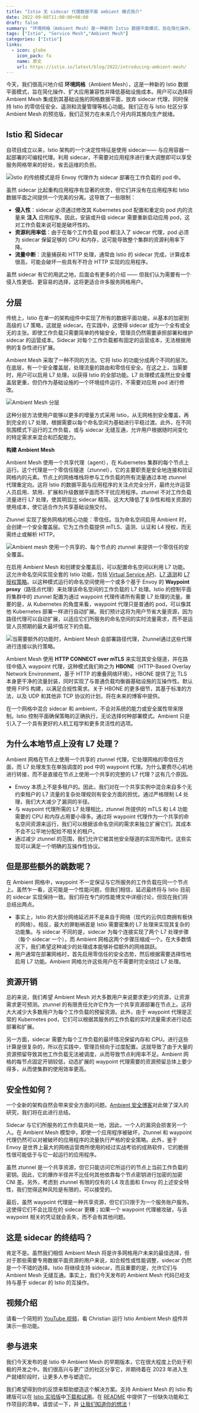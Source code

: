 ```yaml
---
title: "Istio 无 sidecar 代理数据平面 ambient 模式简介"
date: 2022-09-08T11:00:00+08:00
draft: false
summary: "环境网格（Ambient Mesh）是一种新的 Istio 数据平面模式，旨在简化操作、扩大应用兼容性并降低基础设施成本。"
tags: ["Istio", "Service Mesh","Ambient Mesh"]
categories: ["Istio"]
links:
  - icon: globe
    icon_pack: fa
    name: 原文
    url: https://istio.io/latest/blog/2022/introducing-ambient-mesh/
---
```


今天，我们很高兴地介绍 **环境网格**（Ambient Mesh），这是一种新的 Istio 数据平面模式，旨在简化操作、扩大应用兼容性并降低基础设施成本。用户可以选择将 Ambient Mesh 集成到其基础设施的网格数据平面，放弃 sidecar 代理，同时保持 Istio 的零信任安全、遥测和流量管理等核心功能。我们正在与 Istio 社区分享 Ambient Mesh 的预览版，我们正努力在未来几个月内将其推向生产就绪。

## Istio 和 Sidecar

自项目成立以来，Istio 架构的一个决定性特征是使用 sidecar—— 与应用容器一起部署的可编程代理。利用 sidecar，不需要对应用程序进行重大调整即可以享受服务网格带来的好处，省去运维的负担。

![Istio 的传统模式是将 Envoy 代理作为 sidecar 部署在工作负载的 pod 中。](e6c9d24ely1h5yyo2mg1bj21wj0u0gp0.jpg)

虽然 sidecar 比起重构应用程序有显著的优势，但它们并没有在应用程序和 Istio 数据平面之间提供一个完美的分离。这导致了一些限制：

- **侵入性**：sidecar 必须通过修改其 Kubernetes pod 配置和重定向 pod 内的流量来 **注入** 应用程序。因此，安装或升级 sidecar 需要重新启动应用 pod，这对工作负载来说可能是破坏性的。
- **资源利用率低**：由于在每个工作负载 pod 都注入了 sidecar 代理，pod 必须为 sidecar 保留足够的 CPU 和内存，这可能导致整个集群的资源利用率下降。
- **流量中断**：流量捕获和 HTTP 处理，通常由 Istio 的 sidecar 完成，计算成本很高，可能会破坏一些具有不符合 HTTP 实现的应用程序。

虽然 sidecar 有它的用武之地，后面会有更多的介绍 —— 但我们认为需要有一个侵入性更低、更容易的选择，这将更适合许多服务网格用户。

## 分层

传统上，Istio 在单一的架构组件中实现了所有的数据平面功能，从基本的加密到高级的 L7 策略，这就是 sidecar。在实践中，这使得 sidecar 成为一个全有或全无的主张。即使工作负载只需要简单的传输安全，管理员仍然需要承担部署和维护 sidecar 的运营成本。Sidecar 对每个工作负载都有固定的运营成本，无法根据用例的复杂性进行扩展。

Ambient Mesh 采取了一种不同的方法。它将 Istio 的功能分成两个不同的层次。在底层，有一个安全覆盖层，处理流量的路由和零信任安全。在这之上，当需要时，用户可以启用 L7 处理，以获得 Istio 的全部功能。L7 处理模式虽然比安全覆盖层更重，但仍作为基础设施的一个环境组件运行，不需要对应用 pod 进行修改。

![Ambient Mesh 分层](ambient-mesh-layers.svg)

这种分层方法使用户能够以更多的增量方式采用 Istio，从无网格到安全覆盖，再到完全的 L7 处理，根据需要以每个命名空间为基础进行平稳过渡。此外，在不同氛围模式下运行的工作负载，或与 sidecar 无缝互通，允许用户根据随时间变化的特定需求来混合和匹配能力。

**构建 Ambient Mesh**

Ambient Mesh 使用一个共享代理（agent），在 Kubernetes 集群的每个节点上运行。这个代理是一个零信任隧道（ztunnel），它的主要职责是安全地连接和验证网格内的元素。节点上的网络堆栈将参与工作负载的所有流量通过本地 ztunnel 代理重定向。这将 Istio 的数据平面与应用程序的关注点完全分开，最终允许运营人员启用、禁用、扩展和升级数据平面而不干扰应用程序。ztunnel 不对工作负载流量进行 L7 处理，使其明显比 sidecar 精简。这大大降低了复杂性和相关资源的使用成本，使它适合作为共享基础设施交付。

Ztunnel 实现了服务网格的核心功能：零信任。当为命名空间启用 Ambient 时，会创建一个安全覆盖层。它为工作负载提供 mTLS、遥测、认证和 L4 授权，而无需终止或解析 HTTP。

![Ambient mesh 使用一个共享的、每个节点的 ztunnel 来提供一个零信任的安全覆盖。](e6c9d24ely1h5z19731yhj21wj0u040v.jpg)

在启用 Ambient Mesh 和创建安全覆盖后，可以配置命名空间以利用 L7 功能。这允许命名空间实现全套的 Istio 功能，包括 [Virtual Service API](https://istio.io/latest/docs/reference/config/networking/virtual-service/)、[L7 遥测](https://istio.io/latest/docs/reference/config/telemetry/)和 [L7 授权策略](https://istio.io/latest/docs/reference/config/security/authorization-policy/)。以这种模式运行的命名空间使用一个或多个基于 Envoy 的 **Waypoint proxy**（路径点代理）来处理该命名空间的工作负载的 L7 处理。Istio 的控制平面将集群中的 ztunnel 配置为通过 waypoint 代理传递所有需要 L7 处理的流量。重要的是，从 Kubernetes 的角度来看，waypoint 代理只是普通的 pod，可以像其他 Kubernetes 部署一样进行自动扩展。我们预计这将为用户节省大量资源，因为路径代理可以自动扩展，以适应它们所服务的命名空间的实时流量需求，而不是运营人员预期的最大最坏情况下的负载。

![当需要额外的功能时，Ambient Mesh 会部署路径代理，Ztunnel通过这些代理进行连接以执行策略。](e6c9d24ely1h5yzsd8vv8j21wj0u00vx.jpg)

Ambient Mesh 使用 **HTTP CONNECT over mTLS** 来实现其安全隧道，并在路径中插入 waypoint 代理，这种模式我们称之为 **HBONE**（HTTP-Based Overlay Network Environment，基于 HTTP 的重叠网络环境）。HBONE 提供了比 TLS 本身更干净的流量封装，同时实现了与普通负载均衡器基础设施的互操作性。默认使用 FIPS 构建，以满足合规性需求。关于 HBONE 的更多细节，其基于标准的方法，以及 UDP 和其他非 TCP 协议的计划，将在未来的博客中提供。

在一个网格中混合 sidecar 和 ambient，不会对系统的能力或安全属性带来限制。Istio 控制平面确保策略的正确执行，无论选择何种部署模式。Ambient 只是引入了一个具有更好的人机工程学和更多灵活性的选项。

## 为什么本地节点上没有 L7 处理？

Ambient 网格在节点上使用一个共享的 ztunnel 代理，它处理网格的零信任方面，而 L7 处理发生在单独调度的 pod 中的 waypoint 代理。为什么要费尽心机地进行转接，而不是直接在节点上使用一个共享的完整的 L7 代理？这有几个原因。

- Envoy 本质上不是多租户的。因此，我们对在一个共享实例中混合来自多个无约束租户的 L7 流量的复杂处理规则有安全方面的担忧。通过严格限制 L4 处理，我们大大减少了漏洞的半径。
- 与 waypoint 代理所需的 L7 处理相比，ztunnel 所提供的 mTLS 和 L4 功能需要的 CPU 和内存占用要小得多。通过将 waypoint 代理作为一个共享的命名空间资源来运行，我们可以根据该命名空间的需求来独立扩展它们，其成本不会不公平地分配给不相关的租户。
- 通过减少 ztunnel 的范围，我们允许它被其他安全隧道的实现所取代，这些实现可以满足一个明确的互操作性协议。

## 但是那些额外的跳数呢？

在 Ambient 网格中，waypoint 不一定保证与它所服务的工作负载在同一个节点上。虽然乍一看，这可能是一个性能问题，但我们相信，延迟最终将与 Istio 目前的 sidecar 实现保持一致。我们将在专门的性能博文中详细讨论，但现在我们将总结出两点。

- 事实上，Istio 的大部分网络延迟并不是来自于网络（现代的云供应商拥有极快的网络）。相反，最大的罪魁祸首是 Istio 需要密集的 L7 处理来实现其复杂的功能集。与 sidecar 不同的是，sidecar 为每个连接实现了两个 L7 处理步骤（每个 sidecar 一个），而 Ambient 网格这两个步骤压缩成一个。在大多数情况下，我们希望这种减少的处理成本能够补偿额外的网络跳跃。
- 用户通常在部署网格时，首先启用零信任的安全态势，然后根据需要选择性地启用 L7 功能。Ambient 网格允许这些用户在不需要时完全绕过 L7 处理。

## 资源开销

总的来说，我们希望 Ambient Mesh 对大多数用户来说要求更少的资源，让资源需求更可预测。ztunnel 的有限责任允许它作为一个共享资源部署在节点上。这将大大减少大多数用户为每个工作负载的预留资源。此外，由于 waypoint 代理是正常的 Kubernetes pod，它们可以根据其服务的工作负载的实时流量需求进行动态部署和扩展。

另一方面，sidecar 需要为每个工作负载的最坏情况保留内存和 CPU。进行这些计算是很复杂的，所以在实践中，管理员倾向于过度配置。这就导致了由于大量的资源预留导致其他工作负载无法被调度，从而导致节点利用率不足。Ambient 网格的每节点固定开销较低，动态扩展的 waypoint 代理需要的资源预留总体上要少得多，从而使集群的使用效率更高。

## 安全性如何？

一个全新的架构自然会带来安全方面的问题。[Ambient 安全博客](https://istio.io/latest/blog/2022/ambient-security/)对此做了深入的研究，我们将在此进行总结。

Sidecar 与它们所服务的工作负载共处一地，因此，一个人的漏洞会损害另一个人。在 Ambient Mesh 模型中，即使一个应用程序被破坏，Ztunnel 和 waypoint 代理仍然可以对被破坏的应用程序的流量执行严格的安全策略。此外，鉴于 Envoy 是世界上最大的网络运营商所使用的经过实战考验的成熟软件，它的脆弱性很可能低于与它一起运行的应用程序。

虽然 ztunnel 是一个共享资源，但它只能访问它所运行的节点上当前工作负载的密钥。因此，它的爆炸半径并不比任何其他依靠每个节点密钥进行加密的加密 CNI 差。另外，考虑到 ztunnel 有限的仅有的 L4 攻击面和 Envoy 的上述安全特性，我们觉得这种风险是有限的，可以接受的。

最后，虽然 waypoint 代理是一种共享资源，但它们只限于为一个服务账户服务。这使得它们不会比现在的 sidecar 更糟；如果一个 waypoint 代理被攻破，与该 waypoint 相关的凭证就会丢失，而不会有其他问题。

## 这是 sidecar 的终结吗？

肯定不是。虽然我们相信 Ambient Mesh 将是许多网格用户未来的最佳选择，但对于那些需要专用数据平面资源的用户来说，如合规性或性能调整，sidecar 仍然是一个不错的选择。Istio 将继续支持 sidecar，而且重要的是，允许它们与 Ambient Mesh 无缝互通。事实上，我们今天发布的 Ambient Mesh 代码已经支持与基于 sidecar 的 Istio 的互操作。

## 视频介绍

请看一个简短的 [YouTube 视频](https://youtu.be/nupRBh9Iypo)，看 Christian 运行 Istio Ambient Mesh 组件并演示一些功能。

## 参与进来

我们今天发布的是 Istio 中 Ambient Mesh 的早期版本，它在很大程度上仍处于积极的开发之中。我们很高兴与更广泛的社区分享它，并期待着在 2023 年进入生产就绪阶段时，让更多人参与塑造它。

我们希望得到你的反馈来帮助塑造这个解决方案。支持 Ambient Mesh 的 Istio 构建版可以在 [Istio 实验版](https://github.com/istio/istio/tree/experimental-ambient)中[下载和试用](https://istio.io/latest/blog/2022/get-started-ambient/)。在 [README](https://github.com/istio/istio/blob/experimental-ambient/README.md) 中提供了一份缺失功能和工作项目的清单。请尝试一下，并 [让我们知道你的想法](https://slack.istio.io/)！